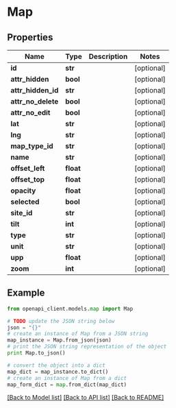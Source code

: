 # Map


## Properties

Name | Type | Description | Notes
------------ | ------------- | ------------- | -------------
**id** | **str** |  | [optional] 
**attr_hidden** | **bool** |  | [optional] 
**attr_hidden_id** | **str** |  | [optional] 
**attr_no_delete** | **bool** |  | [optional] 
**attr_no_edit** | **bool** |  | [optional] 
**lat** | **str** |  | [optional] 
**lng** | **str** |  | [optional] 
**map_type_id** | **str** |  | [optional] 
**name** | **str** |  | [optional] 
**offset_left** | **float** |  | [optional] 
**offset_top** | **float** |  | [optional] 
**opacity** | **float** |  | [optional] 
**selected** | **bool** |  | [optional] 
**site_id** | **str** |  | [optional] 
**tilt** | **int** |  | [optional] 
**type** | **str** |  | [optional] 
**unit** | **str** |  | [optional] 
**upp** | **float** |  | [optional] 
**zoom** | **int** |  | [optional] 

## Example

```python
from openapi_client.models.map import Map

# TODO update the JSON string below
json = "{}"
# create an instance of Map from a JSON string
map_instance = Map.from_json(json)
# print the JSON string representation of the object
print Map.to_json()

# convert the object into a dict
map_dict = map_instance.to_dict()
# create an instance of Map from a dict
map_form_dict = map.from_dict(map_dict)
```
[[Back to Model list]](../README.md#documentation-for-models) [[Back to API list]](../README.md#documentation-for-api-endpoints) [[Back to README]](../README.md)


